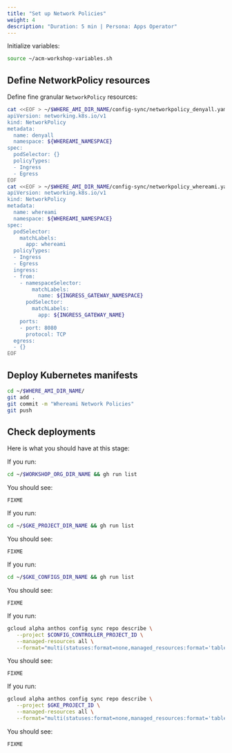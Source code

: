 ```yaml
---
title: "Set up Network Policies"
weight: 4
description: "Duration: 5 min | Persona: Apps Operator"
---
```

Initialize variables:
```Bash
source ~/acm-workshop-variables.sh
```

## Define NetworkPolicy resources

Define fine granular `NetworkPolicy` resources:
```Bash
cat <<EOF > ~/$WHERE_AMI_DIR_NAME/config-sync/networkpolicy_denyall.yaml
apiVersion: networking.k8s.io/v1
kind: NetworkPolicy
metadata:
  name: denyall
  namespace: ${WHEREAMI_NAMESPACE}
spec:
  podSelector: {}
  policyTypes:
  - Ingress
  - Egress
EOF
cat <<EOF > ~/$WHERE_AMI_DIR_NAME/config-sync/networkpolicy_whereami.yaml
apiVersion: networking.k8s.io/v1
kind: NetworkPolicy
metadata:
  name: whereami
  namespace: ${WHEREAMI_NAMESPACE}
spec:
  podSelector:
    matchLabels:
      app: whereami
  policyTypes:
  - Ingress
  - Egress
  ingress:
  - from:
    - namespaceSelector:
        matchLabels:
          name: ${INGRESS_GATEWAY_NAMESPACE}
      podSelector:
        matchLabels:
          app: ${INGRESS_GATEWAY_NAME}
    ports:
    - port: 8080
      protocol: TCP
  egress:
  - {}
EOF
```

## Deploy Kubernetes manifests

```Bash
cd ~/$WHERE_AMI_DIR_NAME/
git add .
git commit -m "Whereami Network Policies"
git push
```

## Check deployments

Here is what you should have at this stage:

If you run:
```Bash
cd ~/$WORKSHOP_ORG_DIR_NAME && gh run list
```
You should see:
```Plaintext
FIXME
```

If you run:
```Bash
cd ~/$GKE_PROJECT_DIR_NAME && gh run list
```
You should see:
```Plaintext
FIXME
```

If you run:
```Bash
cd ~/$GKE_CONFIGS_DIR_NAME && gh run list
```
You should see:
```Plaintext
FIXME
```

If you run:
```Bash
gcloud alpha anthos config sync repo describe \
   --project $CONFIG_CONTROLLER_PROJECT_ID \
   --managed-resources all \
   --format="multi(statuses:format=none,managed_resources:format='table[box](group:sort=2,kind,name,namespace:sort=1)')"
```
You should see:
```Plaintext
FIXME
```

If you run:
```Bash
gcloud alpha anthos config sync repo describe \
   --project $GKE_PROJECT_ID \
   --managed-resources all \
   --format="multi(statuses:format=none,managed_resources:format='table[box](group:sort=2,kind,name,namespace:sort=1)')"
```
You should see:
```Plaintext
FIXME
```